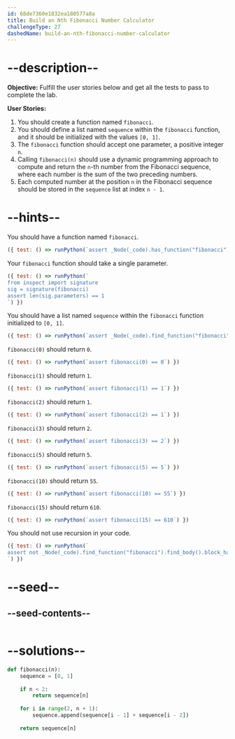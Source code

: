 ```yaml
---
id: 68de7360e1832ea180577a8a
title: Build an Nth Fibonacci Number Calculator
challengeType: 27
dashedName: build-an-nth-fibonacci-number-calculator
---
```


# --description--

**Objective:** Fulfill the user stories below and get all the tests to pass to complete the lab.

**User Stories:**

1. You should create a function named `fibonacci`.
2. You should define a list named `sequence` within the `fibonacci` function, and it should be initialized with the values `[0, 1]`.
3. The `fibonacci` function should accept one parameter, a positive integer `n`.  
4. Calling `fibonacci(n)` should use a dynamic programming approach to compute and return the `n`-th number from the Fibonacci sequence, where each number is the sum of the two preceding numbers.
5. Each computed number at the position `n` in the Fibonacci sequence should be stored in the `sequence` list at index `n - 1`.

# --hints--

You should have a function named `fibonacci`.

```js
({ test: () => runPython(`assert _Node(_code).has_function("fibonacci")`) })
```

Your `fibonacci` function should take a single parameter.

```js
({ test: () => runPython(`
from inspect import signature
sig = signature(fibonacci)
assert len(sig.parameters) == 1
`) })
```

You should have a list named `sequence` within the `fibonacci` function initialized to `[0, 1]`.

```js
({ test: () => runPython(`assert _Node(_code).find_function("fibonacci").has_stmt("sequence = [0, 1]")`) })
```

`fibonacci(0)` should return `0`.

```js
({ test: () => runPython(`assert fibonacci(0) == 0`) })
```

`fibonacci(1)` should return `1`.

```js
({ test: () => runPython(`assert fibonacci(1) == 1`) })
```

`fibonacci(2)` should return `1`.

```js
({ test: () => runPython(`assert fibonacci(2) == 1`) })
```

`fibonacci(3)` should return `2`.

```js
({ test: () => runPython(`assert fibonacci(3) == 2`) })
```

`fibonacci(5)` should return `5`.

```js
({ test: () => runPython(`assert fibonacci(5) == 5`) })
```

`fibonacci(10)` should return `55`.

```js
({ test: () => runPython(`assert fibonacci(10) == 55`) })
```

`fibonacci(15)` should return `610`.

```js
({ test: () => runPython(`assert fibonacci(15) == 610`) })
```

You should not use recursion in your code.

```js
({ test: () => runPython(`
assert not _Node(_code).find_function("fibonacci").find_body().block_has_call("fibonacci")
`) })
```

# --seed--

## --seed-contents--

```py

```

# --solutions--

```py
def fibonacci(n):
    sequence = [0, 1]
    
    if n < 2:
        return sequence[n]
    
    for i in range(2, n + 1):
        sequence.append(sequence[i - 1] + sequence[i - 2])
    
    return sequence[n]
```

